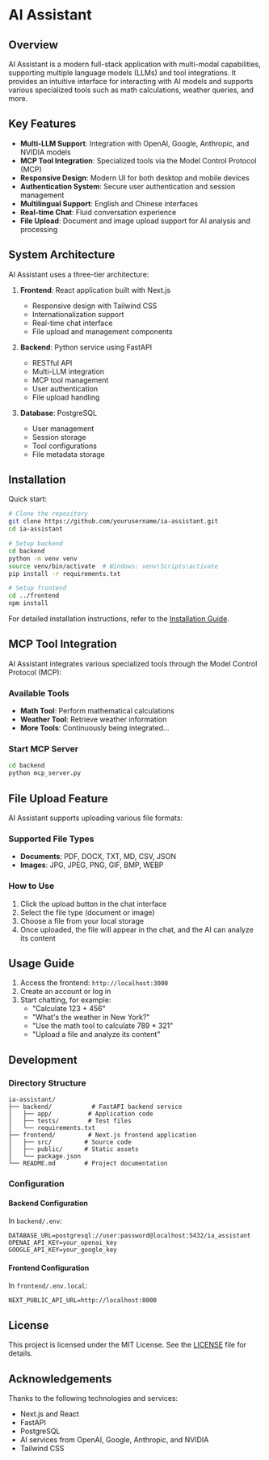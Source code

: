 # AI Assistant

## Overview
AI Assistant is a modern full-stack application with multi-modal capabilities, supporting multiple language models (LLMs) and tool integrations. It provides an intuitive interface for interacting with AI models and supports various specialized tools such as math calculations, weather queries, and more.

## Key Features
- **Multi-LLM Support**: Integration with OpenAI, Google, Anthropic, and NVIDIA models
- **MCP Tool Integration**: Specialized tools via the Model Control Protocol (MCP)
- **Responsive Design**: Modern UI for both desktop and mobile devices
- **Authentication System**: Secure user authentication and session management
- **Multilingual Support**: English and Chinese interfaces
- **Real-time Chat**: Fluid conversation experience
- **File Upload**: Document and image upload support for AI analysis and processing

## System Architecture
AI Assistant uses a three-tier architecture:

1. **Frontend**: React application built with Next.js
   - Responsive design with Tailwind CSS
   - Internationalization support
   - Real-time chat interface
   - File upload and management components

2. **Backend**: Python service using FastAPI
   - RESTful API
   - Multi-LLM integration
   - MCP tool management
   - User authentication
   - File upload handling

3. **Database**: PostgreSQL
   - User management
   - Session storage
   - Tool configurations
   - File metadata storage

## Installation
Quick start:
```bash
# Clone the repository
git clone https://github.com/yourusername/ia-assistant.git
cd ia-assistant

# Setup backend
cd backend
python -m venv venv
source venv/bin/activate  # Windows: venv\Scripts\activate
pip install -r requirements.txt

# Setup frontend
cd ../frontend
npm install
```

For detailed installation instructions, refer to the [Installation Guide](INSTALLATION.md).

## MCP Tool Integration
AI Assistant integrates various specialized tools through the Model Control Protocol (MCP):

### Available Tools
- **Math Tool**: Perform mathematical calculations
- **Weather Tool**: Retrieve weather information
- **More Tools**: Continuously being integrated...

### Start MCP Server
```bash
cd backend
python mcp_server.py
```

## File Upload Feature
AI Assistant supports uploading various file formats:

### Supported File Types
- **Documents**: PDF, DOCX, TXT, MD, CSV, JSON
- **Images**: JPG, JPEG, PNG, GIF, BMP, WEBP

### How to Use
1. Click the upload button in the chat interface
2. Select the file type (document or image)
3. Choose a file from your local storage
4. Once uploaded, the file will appear in the chat, and the AI can analyze its content

## Usage Guide
1. Access the frontend: `http://localhost:3000`
2. Create an account or log in
3. Start chatting, for example:
   - "Calculate 123 + 456"
   - "What's the weather in New York?"
   - "Use the math tool to calculate 789 * 321"
   - "Upload a file and analyze its content"

## Development
### Directory Structure
```
ia-assistant/
├── backend/           # FastAPI backend service
│   ├── app/          # Application code
│   ├── tests/        # Test files
│   └── requirements.txt
├── frontend/         # Next.js frontend application
│   ├── src/         # Source code
│   ├── public/      # Static assets
│   └── package.json
└── README.md        # Project documentation
```

### Configuration
#### Backend Configuration
In `backend/.env`:
```env
DATABASE_URL=postgresql://user:password@localhost:5432/ia_assistant
OPENAI_API_KEY=your_openai_key
GOOGLE_API_KEY=your_google_key
```

#### Frontend Configuration
In `frontend/.env.local`:
```env
NEXT_PUBLIC_API_URL=http://localhost:8000
```

## License
This project is licensed under the MIT License. See the [LICENSE](LICENSE) file for details.

## Acknowledgements
Thanks to the following technologies and services:
- Next.js and React
- FastAPI
- PostgreSQL
- AI services from OpenAI, Google, Anthropic, and NVIDIA
- Tailwind CSS 
